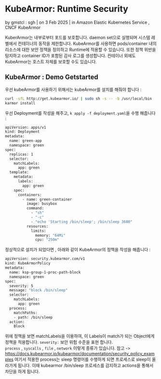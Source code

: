 # KubeArmor: Runtime Security
by gmstcl : sgh | on 3 Feb 2025 | in Amazon Elastic Kubernetes Service , CNCF KubeArmor

KuberArmor는 내부로부터 포드를 보호합니다. daemon set으로 실행되며 시스템 레벨에서 컨테이너의 동작을 제한합니다. KubeArmor를 사용하면 pods/container 내의 리소스에 대한 보안 정책을 정의하고 Runtime에 적용할 수 있습니다. 또한 정책 위반을 탐지하고 container ID가 포함된 감사 로그를 생성합니다. 컨테이너 외에도 KubeArmor는 호스트 자체를 보호할 수도 있습니다. 

## KubeArmor : Demo Getstarted 

우선 kubeArmor를 사용하기 위해서는 kubeArmor를 설치를 해줘야 합니다 :

```sh
curl -sfL http://get.kubearmor.io/ | sudo sh -s -- -b /usr/local/bin
karmor install
```

우선 Deployment를 작성을 해주고, `k apply -f deployment.yaml`을 수행 해줍니다 :

```sh
apiVersion: apps/v1
kind: Deployment
metadata:
  name: green-app
  namespace: green
spec:
  replicas: 1
  selector:
    matchLabels:
      app: green
  template:
    metadata:
      labels:
        app: green
    spec:
      containers:
        - name: green-container
          image: busybox
          command:
            - "sh"
            - "-c"
            - "echo 'Starting /bin/sleep'; /bin/sleep 3600"
          resources:
            limits:
              memory: "64Mi"
              cpu: "250m"
```

정상적으로 설치가 되었다면 , 아래와 같이 KubeArmor의 정책을 작성을 해줍니다 :

```sh
apiVersion: security.kubearmor.com/v1
kind: KubeArmorPolicy
metadata:
  name: ksp-group-1-proc-path-block
  namespace: green
spec:
  severity: 5
  message: "block /bin/sleep"
  selector:
    matchLabels:
      app: green
  process:
    matchPaths:
    - path: /bin/sleep
  action:
    Block
```

위에 정책을 보면 matchLabels을 이용하여, 이 Labels이 match가 되는 Object에게 정책을 적용합니다. `severity:` 보안 위험 수준을 표현 합니다.  
`process` ,  `syscalls` , `file` , `network` 이렇게 종류가 있습니다. 참고 -> https://docs.kubearmor.io/kubearmor/documentation/security_policy_examples 
여기서 적용한 process는 sleep 명령어를 수행하게 되면 프로세스로 sleep이 올라가게 됩니다. 이때 kubearmor /bin/sleep 프로세스를 감지하고 actions을 통해서 차단을 하게 됩니다.